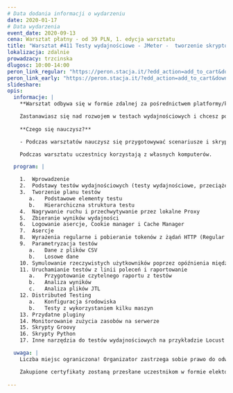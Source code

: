 ```yaml
---
# Data dodania informacji o wydarzeniu
date: 2020-01-17
# Data wydarzenia
event_date: 2020-09-13
cena: Warsztat płatny - od 39 PLN, 1. edycja warsztatu
title: "Warsztat #411 Testy wydajnościowe - JMeter -  tworzenie skryptów i przeprowadzanie testów"
lokalizacja: zdalnie
prowadzacy: trzcinska
dlugosc: 10:00-14:00
peron_link_regular: "https://peron.stacja.it/?edd_action=add_to_cart&download_id=2392&edd_options[price_id]=1"
peron_link_early: "https://peron.stacja.it/?edd_action=add_to_cart&download_id=2392&edd_options[price_id]=2"
slideshare:
opis:
  informacje: |
    **Warsztat odbywa się w formie zdalnej za pośrednictwem platformy/komunikatora online, z wykorzystaniem dźwięku, obrazu z kamery, udostępniania ekranu komputera prowadzącego i uczestników.** 

    Zastanawiasz się nad rozwojem w testach wydajnościowych i chcesz poznać jedno z częściej wykorzystywanych w tym celu narzędzi jakim jest JMeter?
          
    **Czego się nauczysz?**

    - Podczas warsztatów nauczysz się przygotowywać scenariusze i skrypty testów wydajnościowych, analizować ich wyniki i wyciągać wnioski na temat wydajności testowanego systemu i ewentualnych wąskich gardeł. Poza standardowym wykorzystaniem JMetera poznasz przydatne rozszerzenia i mało znane możliwości JMetera jak np. dodawanie skryptów w Pythonie. Na koniec krótko porównamy JMetera z innymi narzędziami do testów wydajnościowych (Gatling, Locust).

    Podczas warsztatu uczestnicy korzystają z własnych komputerów.

  program: |

    1.	Wprowadzenie
    2.	Podstawy testów wydajnościowych (testy wydajnościowe, przeciążeniowe, obciążeniowe)
    3.	Tworzenie planu testów
       a.	Podstawowe elementy testu
       b.	Hierarchiczna struktura testu
    4.	Nagrywanie ruchu i przechwytywanie przez lokalne Proxy
    5.	Zbieranie wyników wydajności
    6.	Logowanie asercje, Cookie manager i Cache Manager
    7.	Asercje
    8.	Wyrażenia regularne i pobieranie tokenów z żądań HTTP (Regular expression extractor)
    9.	Parametryzacja testów
       a.	Dane z plików CSV
       b.	Losowe dane
    10.	Symulowanie rzeczywistych użytkowników poprzez opóźnienia między żądaniami
    11.	Uruchamianie testów z linii poleceń i raportowanie
       a.	Przygotowanie czytelnego raportu z testów
       b.	Analiza wyników
       c.	Analiza plików JTL
    12.	Distributed Testing
       a.	Konfiguracja środowiska 
       b.	Testy z wykorzystaniem kilku maszyn
    13.	Przydatne pluginy
    14.	Monitorowanie zużycia zasobów na serwerze
    15.	Skrypty Groovy
    16.	Skrypty Python
    17.	Inne narzędzia do testów wydajnościowych na przykładzie Locust

  uwaga: |
    Liczba miejsc ograniczona! Organizator zastrzega sobie prawo do odwołania wydarzenia w przypadku niezgłoszenia się minimalnej liczby uczestników.

    Zakupione certyfikaty zostaną przesłane uczestnikom w formie elektoronicznej po warsztacie oraz za pośrednictwem firmy kurierskiej w momencie poprawy sytuacji wywołanej epidemią koronawirusa. 
    
---
```

